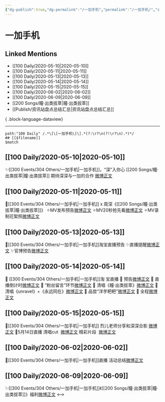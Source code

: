 ```yaml
---
{"dg-publish":true,"dg-permalink":"/一加手机","permalink":"/一加手机/","created":"2023-04-03T21:37:20.000+08:00","updated":"2023-04-10T16:56:07.000+08:00"}
---
```


# 一加手机

## Linked Mentions
- [[100 Daily/2020-05-10\|2020-05-10]]
- [[100 Daily/2020-05-11\|2020-05-11]]
- [[100 Daily/2020-05-13\|2020-05-13]]
- [[100 Daily/2020-05-14\|2020-05-14]]
- [[100 Daily/2020-05-15\|2020-05-15]]
- [[100 Daily/2020-06-02\|2020-06-02]]
- [[100 Daily/2020-06-09\|2020-06-09]]
- [[200 Songs/瞳·出类拔萃\|瞳·出类拔萃]]
- [[Publish/资讯站盘点总结汇总\|资讯站盘点总结汇总]]

{ .block-language-dataview}

---

```expander
path:"100 Daily" /.*\[\[一加手机\]\].*(?:\r?\n(?!\r?\n).*)*/
## [[$filename]]
$match
```
## [[100 Daily/2020-05-10\|2020-05-10]]
✨[[300 Events/304 Others/一加手机\|一加手机]]，“深”入你心 [[200 Songs/瞳·出类拔萃\|瞳·出类拔萃]]
期待深深与一加的合作
[微博正文](https://m.weibo.cn/6466290670/4503140173015946)
## [[100 Daily/2020-05-11\|2020-05-11]]
🌿[[300 Events/304 Others/一加手机\|一加手机]] x 周深《[[200 Songs/瞳·出类拔萃\|瞳·出类拔萃]]》
✧MV发布预告[微博正文](https://m.weibo.cn/6466290670/4503366418248711)
✧MV20秒抢先看[微博正文](https://m.weibo.cn/6466290670/4503396750909560)
✧MV录制花絮照[微博正文](https://m.weibo.cn/6466290670/4503376719987852)
## [[100 Daily/2020-05-13\|2020-05-13]]
📱[[300 Events/304 Others/一加手机\|一加手机]]淘宝直播预告
✨直播提醒[微博正文](https://m.weibo.cn/6466290670/4503931609430259)
✨官博预告[微博正文](https://m.weibo.cn/6466290670/4504154171210304)
## [[100 Daily/2020-05-14\|2020-05-14]]
🍑 [[300 Events/304 Others/一加手机\|一加手机]]淘 宝直播
🐳 预告[微博正文](https://m.weibo.cn/6466290670/4504437534901524)
🐳 直播倒计时[微博正文](https://m.weibo.cn/6466290670/4504573501445865)
🐳 “粉丝留言”环节[微博正文](https://m.weibo.cn/6466290670/4504583885583138)
🐳 清唱《瞳·出类拔萃》[微博正文](https://m.weibo.cn/6466290670/4504584703380056)
🐳 清唱《unravel》+《永远同在》[微博正文](https://m.weibo.cn/6466290670/4504589032457652)
🐳 品尝“洋芋粑粑”[微博正文](https://m.weibo.cn/6466290670/4504591860087796)
🐳 全程[微博正文](https://m.weibo.cn/6466290670/4504607941057297)
## [[100 Daily/2020-05-15\|2020-05-15]]
🌿[[300 Events/304 Others/一加手机\|一加手机]] 烈儿老师分享和深深合影 [微博正文](https://m.weibo.cn/6466290670/4504794985261485)
🌿5月14日直播
清唱cut  [微博正文](https://m.weibo.cn/6466290670/4504822370501748)
精彩片段  [微博正文](https://m.weibo.cn/6466290670/4504958886762360)
## [[100 Daily/2020-06-02\|2020-06-02]]
🎵[[300 Events/304 Others/一加手机\|一加手机]]直播 活动总结[微博正文](https://m.weibo.cn/6466290670/4511294314651324)
## [[100 Daily/2020-06-09\|2020-06-09]]
✨[[300 Events/304 Others/一加手机\|一加手机]]《[[200 Songs/瞳·出类拔萃\|瞳·出类拔萃]]》福利[微博正文](https://m.weibo.cn/6466290670/4513882414900511)
<-->